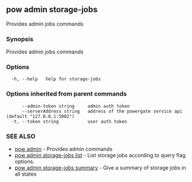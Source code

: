 ## pow admin storage-jobs

Provides admin jobs commands

### Synopsis

Provides admin jobs commands

### Options

```
  -h, --help   help for storage-jobs
```

### Options inherited from parent commands

```
      --admin-token string     admin auth token
      --serverAddress string   address of the powergate service api (default "127.0.0.1:5002")
  -t, --token string           user auth token
```

### SEE ALSO

-   [pow admin](pow_admin.md) - Provides admin commands
-   [pow admin storage-jobs list](pow_admin_storage-jobs_list.md) - List storage jobs according to query flag options.
-   [pow admin storage-jobs summary](pow_admin_storage-jobs_summary.md) - Give a summary of storage jobs in all states
